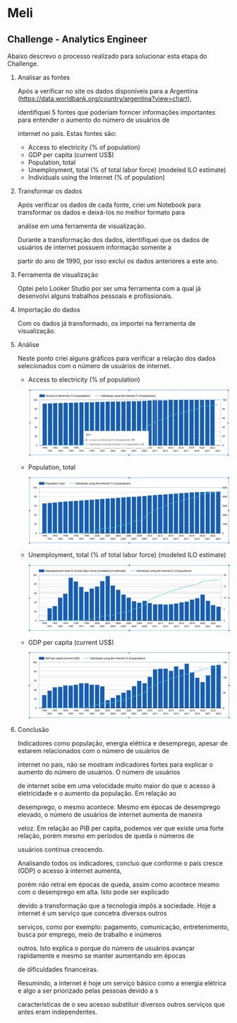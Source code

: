 # Meli

## Challenge - Analytics Engineer

Abaixo descrevo o processo realizado para solucionar esta etapa do Challenge.

1. Analisar as fontes

   Após a verificar no site os dados disponíveis para a Argentina (https://data.worldbank.org/country/argentina?view=chart), 

   identifiquei 5 fontes que poderiam forncer informações importantes para entender o aumento do número de usuários de 

   internet no país. Estas fontes são:

   - Access to electricity (% of population)
   - GDP per capita (current US$)
   - Population, total
   - Unemployment, total (% of total labor force) (modeled ILO estimate)
   - Individuals using the Internet (% of population)

2. Transformar os dados

   Após verificar os dados de cada fonte, criei um Notebook para transformar os dados e deixá-los no melhor formato para

   análise em uma ferramenta de visualização.

   Durante a transformação dos dados, identifiquei que os dados de usuários de internet possuem informação somente a 

   partir do ano de 1990, por isso exclui os dados anteriores a este ano.

3. Ferramenta de visualização

   Optei pelo Looker Studio por ser uma ferramenta com a qual já desenvolvi alguns trabalhos pessoais e profissionais.

4. Importação do dados

   Com os dados já transformado, os importei na ferramenta de visualização.

5. Análise

   Neste ponto criei alguns gráficos para verificar a relação dos dados selecionados com o número de usuários de internet.

      - Access to electricity (% of population)

        ![acesso_eletricidade.png](imgs/acesso_eletricidade.png)
   
      - Population, total

        ![populacao.png](imgs/populacao.png)
 
      - Unemployment, total (% of total labor force) (modeled ILO estimate)

        ![desemprego.png](imgs/desemprego.png)

      - GDP per capita (current US$)

        ![gdp_per_capita.png](imgs/gdp_per_capita.png)

6. Conclusão

    Indicadores como população, energia elétrica e desemprego, apesar de estarem relacionados com o número de usuários de

    internet no país, não se mostram indicadores fortes para explicar o aumento do número de usuários. O número de usuários
    
    de internet sobe em uma velocidade muito maior do que o acesso à eletricidade e o aumento da população. Em relação ao 

    desemprego, o mesmo acontece. Mesmo em épocas de desemprego elevado, o número de usuários de internet aumenta de maneira 

    veloz. Em relação ao PIB per capita, podemos ver que existe uma forte relação, porém mesmo em períodos de queda o números de 

    usuários continua crescendo.

    Analisando todos os indicadores, concluo que conforme o país cresce (GDP) o acesso à internet aumenta, 

    porém não retrai em épocas de queda, assim como acontece mesmo com o desemprego em alta. Isto pode ser explicado 

    devido a transformação que a tecnologia impôs a sociedade. Hoje a internet é um serviço que concetra diversos outros

    serviços, como por exemplo: pagamento, comunicação, entretenimento, busca por emprego, meio de trabalho e inúmeros 

    outros. Isto explica o porque do número de usuários avançar rapidamente e mesmo se manter aumentando em épocas

    de dificuldades financeiras.

    Resumindo, a internet é hoje um serviço básico como a energia elétrica e algo a ser priorizado pelas pessoas devido a s

    características de o seu acesso substituir diversos outros serviços que antes eram independentes.

    

    
    